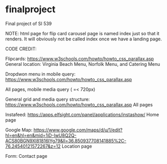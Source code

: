 # finalproject
Final project of SI 539

NOTE: html page for flip card carousel page is named index just so that it renders. It will obviously not be called index once we have a landing page.


CODE CREDIT:

Flipcards: https://www.w3schools.com/howto/howto_css_parallax.asp
General location: Virginia Beach Menu, Norfolk Menu, and Catering Menu


Dropdwon menu in mobile query: https://www.w3schools.com/howto/howto_css_parallax.asp

All pages, mobile media query ( =< 720px)

General grid and media query structure: https://www.w3schools.com/howto/howto_css_parallax.asp
All pages

Instafeed: https://apps.elfsight.com/panel/applications/instashow/
Home page

Google Map: https://www.google.com/maps/d/u/1/edit?hl=en&hl=en&mid=1iD-IwU8Q2Q-ACS80BGN9Xl81816IYg79&ll=36.850937708141885%2C-76.24540121572267&z=12
Location page

Form:
Contact page
